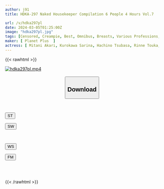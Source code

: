 ```yaml
---
author: j91
title: HDKA-297 Naked Housekeeper Compilation 6 People 4 Hours Vol.7

url: /v/hdka297pl
date: 2024-03-05T01:25:00Z
image: "hdka297pl.jpg"
tags: [Censored, Creampie, Best, Omnibus, Breasts, Various Professions, 4HR+	]
maker: [ Planet Plus  ]
actress: [ Mitani Akari, Kurokawa Sarina, Hachino Tsubasa, Rinne Touka, Sanada Mizuki, Hiiragi Rui]
---
```



{{< rawhtml >}}

<div class="video" data-videoid="orMYvy3bm1I3g1">
    <a href="javascript:;">
        <img src="/v/hdka297pl/hdka297pl.jpg" width="WIDTH" height="HEIGHT" alt="hdka297pl.mp4" loading="lazy">
    </a>
</div>

<script type="text/javascript" src="https://j91.asia/asset/on-demand-st.js"></script>

<br>
  <link rel="stylesheet" href="https://j91.asia/asset/bs5.css">
  
  <center>
  <button class="btn btn-primary" type="button" data-bs-toggle="collapse" data-bs-target=".multi-collapse" aria-expanded="false" aria-controls="multiCollapseExample1 multiCollapseExample2"><h2>Download</h2></button></center>
</p>
<div class="row">
  <div class="col">
    <div class="collapse multi-collapse" id="multiCollapseExample1">
      <div class="card card-body">
	      	      <br>
<div class="buttons">  
<p><a href="https://streamtape.to/v/orMYvy3bm1I3g1" target="_blank"><button class="btn-hover color-3"><i class="fa fa-download"></i> ST</button></a></p>
<p><a href="https://cdnwish.com/nq47eep0vdw2" target="_blank"><button class="btn-hover color-2"><i class="fa fa-download"></i> SW</button></a></p></div>
    </div>
  </div>
</div>
  <div class="col">
    <div class="collapse multi-collapse" id="multiCollapseExample2">
      <div class="card card-body">
	      <br>
<div class="buttons">
<p><a href="https://wolfstream.tv/0414hjyamqgy"><button class="btn-hover color-9"><i class="fa fa-download"></i> WS</button></a></p>
<p><a href="https://filemoon.sx/d/ta4i1zydli9n"><button class="btn-hover color-8"><i class="fa fa-download"></i> FM</button></a></p></div>
<br><br>
      </div>
    </div>
  </div>
</div>

{{< /rawhtml >}}